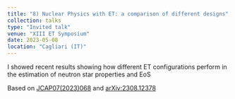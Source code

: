 ```yaml
---
title: "8) Nuclear Physics with ET: a comparison of different designs"
collection: talks
type: "Invited talk"
venue: "XIII ET Symposium"
date: 2023-05-08
location: "Cagliari (IT)"
---
```


I showed recent results showing how different ET configurations perform in the estimation of neutron star properties and EoS

Based on [JCAP07(2023)068](https://doi.org/10.1088/1475-7516/2023/07/068) and [arXiv:2308.12378](https://arxiv.org/abs/2308.12378)